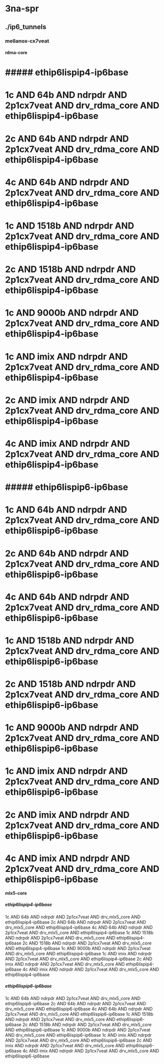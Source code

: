 # 3na-spr
## ./ip6_tunnels
### mellanox-cx7veat
#### rdma-core
# ##### ethip6lispip4-ip6base
# 1c AND 64b AND ndrpdr AND 2p1cx7veat AND drv_rdma_core AND ethip6lispip4-ip6base
# 2c AND 64b AND ndrpdr AND 2p1cx7veat AND drv_rdma_core AND ethip6lispip4-ip6base
# 4c AND 64b AND ndrpdr AND 2p1cx7veat AND drv_rdma_core AND ethip6lispip4-ip6base
# 1c AND 1518b AND ndrpdr AND 2p1cx7veat AND drv_rdma_core AND ethip6lispip4-ip6base
# 2c AND 1518b AND ndrpdr AND 2p1cx7veat AND drv_rdma_core AND ethip6lispip4-ip6base
# 1c AND 9000b AND ndrpdr AND 2p1cx7veat AND drv_rdma_core AND ethip6lispip4-ip6base
# 1c AND imix AND ndrpdr AND 2p1cx7veat AND drv_rdma_core AND ethip6lispip4-ip6base
# 2c AND imix AND ndrpdr AND 2p1cx7veat AND drv_rdma_core AND ethip6lispip4-ip6base
# 4c AND imix AND ndrpdr AND 2p1cx7veat AND drv_rdma_core AND ethip6lispip4-ip6base
# ##### ethip6lispip6-ip6base
# 1c AND 64b AND ndrpdr AND 2p1cx7veat AND drv_rdma_core AND ethip6lispip6-ip6base
# 2c AND 64b AND ndrpdr AND 2p1cx7veat AND drv_rdma_core AND ethip6lispip6-ip6base
# 4c AND 64b AND ndrpdr AND 2p1cx7veat AND drv_rdma_core AND ethip6lispip6-ip6base
# 1c AND 1518b AND ndrpdr AND 2p1cx7veat AND drv_rdma_core AND ethip6lispip6-ip6base
# 2c AND 1518b AND ndrpdr AND 2p1cx7veat AND drv_rdma_core AND ethip6lispip6-ip6base
# 1c AND 9000b AND ndrpdr AND 2p1cx7veat AND drv_rdma_core AND ethip6lispip6-ip6base
# 1c AND imix AND ndrpdr AND 2p1cx7veat AND drv_rdma_core AND ethip6lispip6-ip6base
# 2c AND imix AND ndrpdr AND 2p1cx7veat AND drv_rdma_core AND ethip6lispip6-ip6base
# 4c AND imix AND ndrpdr AND 2p1cx7veat AND drv_rdma_core AND ethip6lispip6-ip6base
#### mlx5-core
##### ethip6lispip4-ip6base
1c AND 64b AND ndrpdr AND 2p1cx7veat AND drv_mlx5_core AND ethip6lispip4-ip6base
2c AND 64b AND ndrpdr AND 2p1cx7veat AND drv_mlx5_core AND ethip6lispip4-ip6base
4c AND 64b AND ndrpdr AND 2p1cx7veat AND drv_mlx5_core AND ethip6lispip4-ip6base
1c AND 1518b AND ndrpdr AND 2p1cx7veat AND drv_mlx5_core AND ethip6lispip4-ip6base
2c AND 1518b AND ndrpdr AND 2p1cx7veat AND drv_mlx5_core AND ethip6lispip4-ip6base
1c AND 9000b AND ndrpdr AND 2p1cx7veat AND drv_mlx5_core AND ethip6lispip4-ip6base
1c AND imix AND ndrpdr AND 2p1cx7veat AND drv_mlx5_core AND ethip6lispip4-ip6base
2c AND imix AND ndrpdr AND 2p1cx7veat AND drv_mlx5_core AND ethip6lispip4-ip6base
4c AND imix AND ndrpdr AND 2p1cx7veat AND drv_mlx5_core AND ethip6lispip4-ip6base
##### ethip6lispip6-ip6base
1c AND 64b AND ndrpdr AND 2p1cx7veat AND drv_mlx5_core AND ethip6lispip6-ip6base
2c AND 64b AND ndrpdr AND 2p1cx7veat AND drv_mlx5_core AND ethip6lispip6-ip6base
4c AND 64b AND ndrpdr AND 2p1cx7veat AND drv_mlx5_core AND ethip6lispip6-ip6base
1c AND 1518b AND ndrpdr AND 2p1cx7veat AND drv_mlx5_core AND ethip6lispip6-ip6base
2c AND 1518b AND ndrpdr AND 2p1cx7veat AND drv_mlx5_core AND ethip6lispip6-ip6base
1c AND 9000b AND ndrpdr AND 2p1cx7veat AND drv_mlx5_core AND ethip6lispip6-ip6base
1c AND imix AND ndrpdr AND 2p1cx7veat AND drv_mlx5_core AND ethip6lispip6-ip6base
2c AND imix AND ndrpdr AND 2p1cx7veat AND drv_mlx5_core AND ethip6lispip6-ip6base
4c AND imix AND ndrpdr AND 2p1cx7veat AND drv_mlx5_core AND ethip6lispip6-ip6base